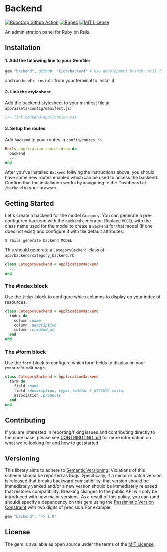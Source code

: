 Backend 
==============
[![RuboCop Github Action](https://github.com/kiqr/backend/actions/workflows/rubocop.yml/badge.svg)](https://github.com/kiqr/backend/actions/workflows/rubocop.yml)
[![RSpec](https://github.com/kiqr/backend/actions/workflows/rspec.yml/badge.svg)](https://github.com/kiqr/backend/actions/workflows/rspec.yml)
[![MIT License](https://img.shields.io/badge/License-MIT-blue.svg)](LICENSE.md)

An administration panel for Ruby on Rails.

Installation
------------

#### 1. Add the following line to your Gemfile:

```ruby
gem "backend", github: "kiqr/backend" # Use development branch until first release.
```

and run `bundle install` from your terminal to install it.

#### 2. Link the stylesheet

Add the backend stylesheet to your manifest file at `app/assets/config/manifest.js`:

```sass
//= link backend/application.css
```

#### 3. Setup the routes

Add `backend` to your routes in `config/routes.rb`.

```ruby
Rails.application.routes.draw do
  backend
  ...
end
```

After you've installed `Backend` follwing the instructions above, you should have some new routes enabled which can be used to access the backend. Confirm that the installation works by navigating to the Dashboard at `/backend` in your browser.


Getting Started
---------------

Let's create a backend for the model `Category`. You can generate a pre-configured backend with the `backend` generator. Replace `MODEL` with the class name used for the model to create a `Backend` for that model (if one does not exist) and configure it with the default attributes: 

```console
$ rails generate backend MODEL
```

This should generate a `CategoryBackend`-class at `app/backend/category_backend.rb`:

```ruby
class CategoryBackend < ApplicationBackend
  ...
end
```

### The #index block
Use the `index`-block to configure which columns to display on your index of resources.
```ruby
class CategoryBackend < ApplicationBackend
  index do
    column :name
    column :description
    column :created_at
  end
end
```

### The #form block
Use the `form`-block to configure which form fields to display on your resoure's edit page.
```ruby
class CategoryBackend < ApplicationBackend
  form do
    field :name
    field :description, type: :editor # WYSIWYG editor
    association :products
  end
end
```

Contributing
------------
If you are interested in reporting/fixing issues and contributing directly to the code base, please see [CONTRIBUTING.md](CONTRIBUTING.md) for more information on what we're looking for and how to get started.

Versioning
----------
This library aims to adhere to [Semantic Versioning](http://semver.org/). Violations
of this scheme should be reported as bugs. Specifically, if a minor or patch
version is released that breaks backward compatibility, that version should be
immediately yanked and/or a new version should be immediately released that
restores compatibility. Breaking changes to the public API will only be
introduced with new major versions. As a result of this policy, you can (and
should) specify a dependency on this gem using the [Pessimistic Version
Constraint](http://guides.rubygems.org/patterns/#pessimistic-version-constraint) with two digits of precision. For example:

```ruby
gem "backend", "~> 1.0"
```

License
-------
The gem is available as open source under the terms of the [MIT License](https://opensource.org/licenses/MIT).
